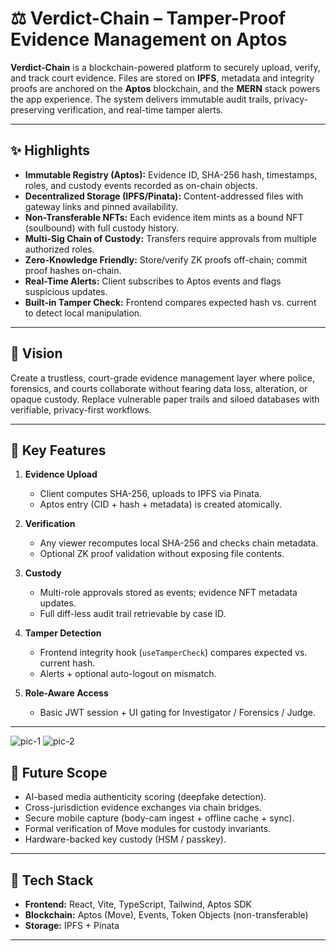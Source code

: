# ⚖️ Verdict-Chain – Tamper-Proof Evidence Management on Aptos

**Verdict-Chain** is a blockchain-powered platform to securely upload, verify, and track court evidence. Files are stored on **IPFS**, metadata and integrity proofs are anchored on the **Aptos** blockchain, and the **MERN** stack powers the app experience. The system delivers immutable audit trails, privacy-preserving verification, and real-time tamper alerts.

---

## ✨ Highlights

- **Immutable Registry (Aptos):** Evidence ID, SHA-256 hash, timestamps, roles, and custody events recorded as on-chain objects.
- **Decentralized Storage (IPFS/Pinata):** Content-addressed files with gateway links and pinned availability.
- **Non-Transferable NFTs:** Each evidence item mints as a bound NFT (soulbound) with full custody history.
- **Multi-Sig Chain of Custody:** Transfers require approvals from multiple authorized roles.
- **Zero-Knowledge Friendly:** Store/verify ZK proofs off-chain; commit proof hashes on-chain.
- **Real-Time Alerts:** Client subscribes to Aptos events and flags suspicious updates.
- **Built-in Tamper Check:** Frontend compares expected hash vs. current to detect local manipulation.

---

## 🧭 Vision

Create a trustless, court-grade evidence management layer where police, forensics, and courts collaborate without fearing data loss, alteration, or opaque custody. Replace vulnerable paper trails and siloed databases with verifiable, privacy-first workflows.

---

## 🔑 Key Features

1. **Evidence Upload**
   - Client computes SHA-256, uploads to IPFS via Pinata.
   - Aptos entry (CID + hash + metadata) is created atomically.

2. **Verification**
   - Any viewer recomputes local SHA-256 and checks chain metadata.
   - Optional ZK proof validation without exposing file contents.

3. **Custody**
   - Multi-role approvals stored as events; evidence NFT metadata updates.
   - Full diff-less audit trail retrievable by case ID.

4. **Tamper Detection**
   - Frontend integrity hook (`useTamperCheck`) compares expected vs. current hash.
   - Alerts + optional auto-logout on mismatch.

5. **Role-Aware Access**
   - Basic JWT session + UI gating for Investigator / Forensics / Judge.

---
![pic-1](https://github.com/user-attachments/assets/b3d13f1b-42a2-4243-81f0-65f69769a388)
![pic-2](https://github.com/user-attachments/assets/03d9114d-2e84-4e01-9278-d251c9707fd1)

## 🔮 Future Scope

- AI-based media authenticity scoring (deepfake detection).
- Cross-jurisdiction evidence exchanges via chain bridges.
- Secure mobile capture (body-cam ingest + offline cache + sync).
- Formal verification of Move modules for custody invariants.
- Hardware-backed key custody (HSM / passkey).

---

## 🧱 Tech Stack

- **Frontend:** React, Vite, TypeScript, Tailwind, Aptos SDK
- **Blockchain:** Aptos (Move), Events, Token Objects (non-transferable)
- **Storage:** IPFS + Pinata

---

